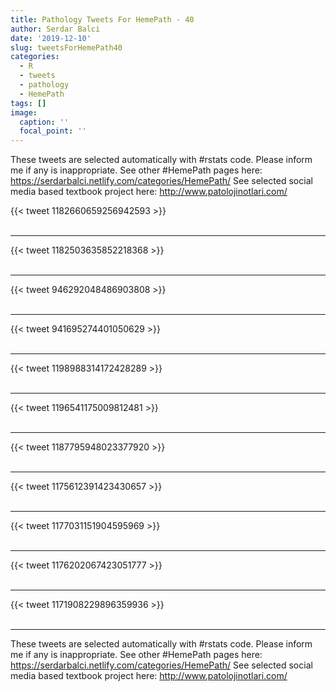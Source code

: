 ```yaml
---
title: Pathology Tweets For HemePath - 40
author: Serdar Balci
date: '2019-12-10'
slug: tweetsForHemePath40
categories:
  - R
  - tweets
  - pathology
  - HemePath
tags: []
image:
  caption: ''
  focal_point: ''
---
```



These tweets are selected automatically with #rstats code. Please inform me if any is inappropriate.
See other #HemePath pages here: https://serdarbalci.netlify.com/categories/HemePath/ 
See selected social media based textbook project here: http://www.patolojinotlari.com/

{{< tweet 1182660659256942593 >}}
<br>
<br>
<hr>
{{< tweet 1182503635852218368 >}}
<br>
<br>
<hr>
{{< tweet 946292048486903808 >}}
<br>
<br>
<hr>
{{< tweet 941695274401050629 >}}
<br>
<br>
<hr>
{{< tweet 1198988314172428289 >}}
<br>
<br>
<hr>
{{< tweet 1196541175009812481 >}}
<br>
<br>
<hr>
{{< tweet 1187795948023377920 >}}
<br>
<br>
<hr>
{{< tweet 1175612391423430657 >}}
<br>
<br>
<hr>
{{< tweet 1177031151904595969 >}}
<br>
<br>
<hr>
{{< tweet 1176202067423051777 >}}
<br>
<br>
<hr>
{{< tweet 1171908229896359936 >}}
<br>
<br>
<hr>


These tweets are selected automatically with #rstats code. Please inform me if any is inappropriate.
See other #HemePath pages here: https://serdarbalci.netlify.com/categories/HemePath/ 
See selected social media based textbook project here: http://www.patolojinotlari.com/
